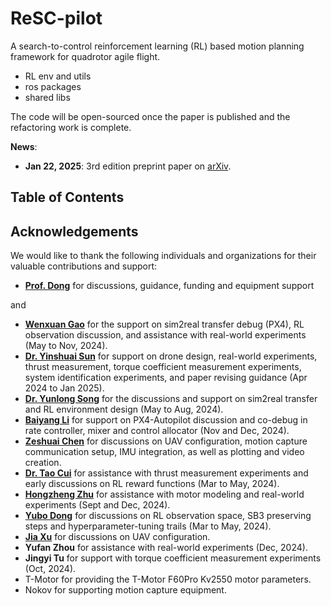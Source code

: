 # ReSC-pilot
A search-to-control reinforcement learning (RL) based motion planning framework for quadrotor agile flight.

* RL env and utils
* ros packages
* shared libs

The code will be open-sourced once the paper is published and the refactoring work is complete.

**News**:

* **Jan 22, 2025**: 3rd edition preprint paper on [arXiv](https://arxiv.org/abs/2408.00275).

## Table of Contents

## Acknowledgements

We would like to thank the following individuals and organizations for their valuable contributions and support:

* **[Prof. Dong](https://www.aero.sjtu.edu.cn/szdw/szml/53)** for discussions, guidance, funding and equipment support

and

* **[Wenxuan Gao](https://github.com/JyzGao)** for the support on sim2real transfer debug (PX4), RL observation discussion, and assistance with real-world experiments (May to Nov, 2024).
* **[Dr. Yinshuai Sun](https://github.com/YinshuaiSun)** for support on drone design, real-world experiments, thrust measurement, torque coefficient measurement experiments, system identification experiments, and paper revising guidance (Apr 2024 to Jan 2025).
* **[Dr. Yunlong Song](https://github.com/yun-long)** for the discussions and support on sim2real transfer and RL environment design (May to Aug, 2024).
* **[Baiyang Li](https://github.com/goth42378)** for support on PX4-Autopilot discussion and co-debug in rate controller, mixer and control allocator (Nov and Dec, 2024).
* **[Zeshuai Chen](https://github.com/zschen879)** for discussions on UAV configuration, motion capture communication setup, IMU integration, as well as plotting and video creation.
* **[Dr. Tao Cui](https://github.com/cuitao-sjtu)** for assistance with thrust measurement experiments and early discussions on RL reward functions (Mar to May, 2024).
* **[Hongzheng Zhu](https://github.com/PiggerHustle)** for assistance with motor modeling and real-world experiments (Sept and Dec, 2024).
* **[Yubo Dong](https://github.com/clayearth)** for discussions on RL observation space, SB3 preserving steps and hyperparameter-tuning trails (Mar to May, 2024).
* **[Jia Xu](https://gitee.com/xuchengbei)** for discussions on UAV configuration.
* **Yufan Zhou** for assistance with real-world experiments (Dec, 2024).
* **Jingyi Tu** for support with torque coefficient measurement experiments (Oct, 2024).
* T-Motor for providing the T-Motor F60Pro Kv2550 motor parameters.
* Nokov for supporting motion capture equipment.
